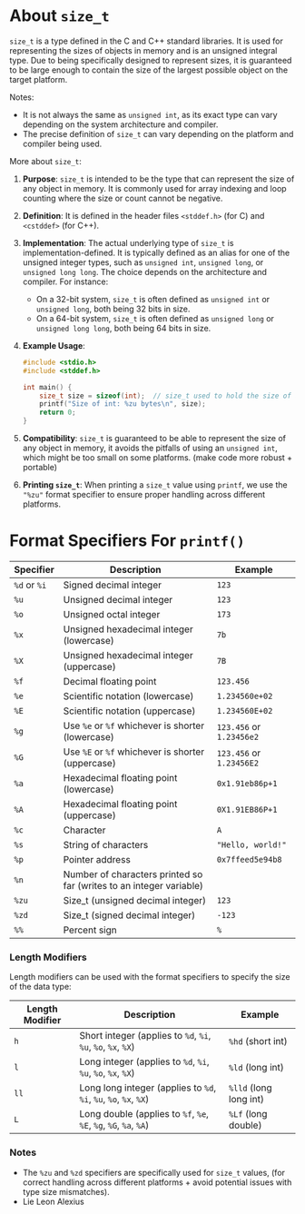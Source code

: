 # About `size_t`

`size_t` is a type defined in the C and C++ standard libraries. It is used for representing the sizes of objects in memory and is an unsigned integral type. Due to being specifically designed to represent sizes, it is guaranteed to be large enough to contain the size of the largest possible object on the target platform. 

Notes:
- It is not always the same as `unsigned int`, as its exact type can vary depending on the system architecture and compiler.
- The precise definition of `size_t` can vary depending on the platform and compiler being used.

More about `size_t`:

1. **Purpose**: `size_t` is intended to be the type that can represent the size of any object in memory. It is commonly used for array indexing and loop counting where the size or count cannot be negative.

2. **Definition**: It is defined in the header files `<stddef.h>` (for C) and `<cstddef>` (for C++).

3. **Implementation**: The actual underlying type of `size_t` is implementation-defined. It is typically defined as an alias for one of the unsigned integer types, such as `unsigned int`, `unsigned long`, or `unsigned long long`. The choice depends on the architecture and compiler. For instance:
   - On a 32-bit system, `size_t` is often defined as `unsigned int` or `unsigned long`, both being 32 bits in size.
   - On a 64-bit system, `size_t` is often defined as `unsigned long` or `unsigned long long`, both being 64 bits in size.

4. **Example Usage**:
   ```c
   #include <stdio.h>
   #include <stddef.h>

   int main() {
       size_t size = sizeof(int);  // size_t used to hold the size of an int
       printf("Size of int: %zu bytes\n", size);
       return 0;
   }
   ```

5. **Compatibility**: `size_t` is guaranteed to be able to represent the size of any object in memory, it avoids the pitfalls of using an `unsigned int`, which might be too small on some platforms. (make code more robust + portable)

6. **Printing `size_t`**: When printing a `size_t` value using `printf`, we use the `"%zu"` format specifier to ensure proper handling across different platforms.

# Format Specifiers For `printf()`

| **Specifier** | **Description**                                                                 | **Example**              |
|----------------|---------------------------------------------------------------------------------|--------------------------|
| `%d` or `%i`   | Signed decimal integer                                                          | `123`                    |
| `%u`           | Unsigned decimal integer                                                        | `123`                    |
| `%o`           | Unsigned octal integer                                                          | `173`                    |
| `%x`           | Unsigned hexadecimal integer (lowercase)                                        | `7b`                     |
| `%X`           | Unsigned hexadecimal integer (uppercase)                                        | `7B`                     |
| `%f`           | Decimal floating point                                                          | `123.456`                |
| `%e`           | Scientific notation (lowercase)                                                 | `1.234560e+02`           |
| `%E`           | Scientific notation (uppercase)                                                 | `1.234560E+02`           |
| `%g`           | Use `%e` or `%f` whichever is shorter (lowercase)                               | `123.456` or `1.23456e2` |
| `%G`           | Use `%E` or `%f` whichever is shorter (uppercase)                               | `123.456` or `1.23456E2` |
| `%a`           | Hexadecimal floating point (lowercase)                                          | `0x1.91eb86p+1`          |
| `%A`           | Hexadecimal floating point (uppercase)                                          | `0X1.91EB86P+1`          |
| `%c`           | Character                                                                       | `A`                      |
| `%s`           | String of characters                                                            | `"Hello, world!"`        |
| `%p`           | Pointer address                                                                 | `0x7ffeed5e94b8`         |
| `%n`           | Number of characters printed so far (writes to an integer variable)             |                          |
| `%zu`          | Size_t (unsigned decimal integer)                                               | `123`                    |
| `%zd`          | Size_t (signed decimal integer)                                                 | `-123`                   |
| `%%`           | Percent sign                                                                    | `%`                      |

### Length Modifiers
Length modifiers can be used with the format specifiers to specify the size of the data type:

| **Length Modifier** | **Description**                                                   | **Example**          |
|---------------------|-------------------------------------------------------------------|-----------------------|
| `h`                 | Short integer (applies to `%d`, `%i`, `%u`, `%o`, `%x`, `%X`)     | `%hd` (short int)     |
| `l`                 | Long integer (applies to `%d`, `%i`, `%u`, `%o`, `%x`, `%X`)      | `%ld` (long int)      |
| `ll`                | Long long integer (applies to `%d`, `%i`, `%u`, `%o`, `%x`, `%X`) | `%lld` (long long int)|
| `L`                 | Long double (applies to `%f`, `%e`, `%E`, `%g`, `%G`, `%a`, `%A`) | `%Lf` (long double)   |

### Notes
- The `%zu` and `%zd` specifiers are specifically used for `size_t` values, (for correct handling across different platforms + avoid potential issues with type size mismatches).
- Lie Leon Alexius